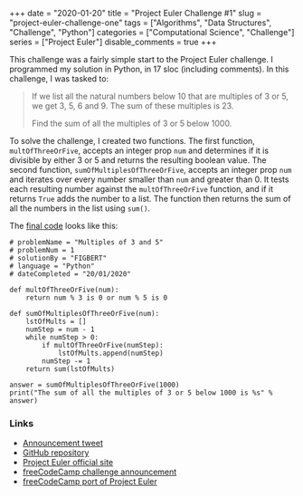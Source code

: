 +++ 
date = "2020-01-20"
title = "Project Euler Challenge #1"
slug = "project-euler-challenge-one" 
tags = ["Algorithms", "Data Structures", "Challenge", "Python"]
categories = ["Computational Science", "Challenge"]
series = ["Project Euler"]
disable_comments = true
+++

This challenge was a fairly simple start to the Project Euler challenge. I programmed my solution in Python, in 17 sloc 
(including comments). In this challenge, I was tasked to:

> If we list all the natural numbers below 10 that are multiples of 3 or 5, we get 3, 5, 6 and 9. The sum of these
> multiples is 23.
>
> Find the sum of all the multiples of 3 or 5 below 1000.

To solve the challenge, I created two functions. The first function, `multOfThreeOrFive`, accepts an integer prop `num` 
and determines if it is divisible by either 3 or 5 and returns the resulting boolean value. The second function, 
`sumOfMultiplesOfThreeOrFive`, accepts an integer prop `num` and iterates over every number smaller than `num` and 
greater than 0. It tests each resulting number against the `multOfThreeOrFive` function, and if it returns `True` adds 
the number to a list. The function then returns the sum of all the numbers in the list using `sum()`.

The [final code][code] looks like this:
```python3
# problemName = "Multiples of 3 and 5"
# problemNum = 1
# solutionBy = "FIGBERT"
# language = "Python"
# dateCompleted = "20/01/2020"

def multOfThreeOrFive(num):
    return num % 3 is 0 or num % 5 is 0

def sumOfMultiplesOfThreeOrFive(num):
    lstOfMults = []
    numStep = num - 1
    while numStep > 0:
        if multOfThreeOrFive(numStep):
            lstOfMults.append(numStep)
        numStep -= 1
    return sum(lstOfMults)

answer = sumOfMultiplesOfThreeOrFive(1000)
print("The sum of all the multiples of 3 or 5 below 1000 is %s" % answer)
```

### Links
* [Announcement tweet][1]
* [GitHub repository][2]
* [Project Euler official site][3]
* [freeCodeCamp challenge announcement][4]
* [freeCodeCamp port of Project Euler][5]

[code]: https://github.com/therealFIGBERT/ProjectEuler100/blob/master/problem001.py
[1]: https://twitter.com/therealFIGBERT/status/1219155513855733761
[2]: https://github.com/therealFIGBERT/ProjectEuler100
[3]: https://projecteuler.net/
[4]: https://www.freecodecamp.org/news/projecteuler100-coding-challenge-competitive-programming/
[5]: https://www.freecodecamp.org/learn/coding-interview-prep/project-euler/
